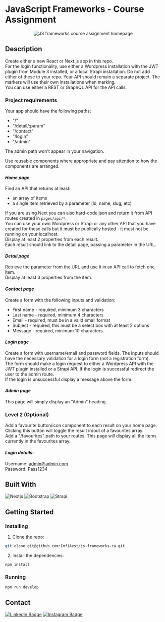 # JavaScript Frameworks - Course Assignment
<p align="center">
  <img src="https://user-images.githubusercontent.com/71286689/171617605-a725eecb-766a-440d-b634-afc60a90e7e5.png" alt="JS frameworks course assignment homepage" />
</p>

## Description
Create either a new React or Next.js app in this repo.<br/>
For the login functionality, use either a Wordpress installation with the JWT plugin from Module 3 installed, or a local Strapi installation. Do not add either of these to your repo. Your API should remain a separate project. The markers will use their own installations when marking.<br/>
You can use either a REST or GraphQL API for the API calls.

### Project requirements
Your app should have the following paths:
- "/"
- "/detail/:param"
- "/contact"
- "/login"
- "/admin"

The admin path won't appear in your navigation.

Use reusable components where appropriate and pay attention to how the components are arranged.

#### ***Home page***
Find an API that returns at least:
- an array of items
- a single item retrieved by a parameter (id, name, slug, etc)

If you are using Next you can also hard-code json and return it from API routes created in `pages/api/*`.<br/>
You can use your own Wordpress or Strapi or any other API that you have created for these calls but it must be publically hosted - it must not be running on your localhost.<br/>
Display at least 2 properties from each result.<br/>
Each result should link to the detail page, passing a parameter in the URL.

#### ***Detail page***
Retrieve the parameter from the URL and use it in an API call to fetch one item. <br/>
Display at least 3 properties from the item.

#### ***Contact page***
Create a form with the following inputs and validation:
- First name - required, minimum 3 characters
- Last name - required, minimum 4 characters
- Email - required, must be in a valid email format
- Subject - required, this must be a select box with at least 2 options
- Message - required, minimum 10 characters.

#### ***Login page***
Create a form with username/email and password fields. The inputs should have the necessary validation for a login form (not a registration form).<br/>
The form should make a login request to either a Wordpress API with the JWT plugin installed or a Strapi API. If the login is successful redirect the user to the admin route.<br/>
If the login is unsuccessful display a message above the form.

#### ***Admin page***
This page will simply display an "Admin" heading.

### Level 2 (Optional)
Add a favourite button/icon component to each result on your home page. Clicking this button will toggle the result in/out of a favourites array.<br/>
Add a "/favourites" path to your routes. This page will display all the items currently in the favourites array.

#### ***Login details:***
Username: admin@admin.com<br/>
Password: Pass1234

## Built With
![Nextjs](https://img.shields.io/badge/-NEXT.js-white?style=for-the-badge&logo=Next.js&logoColor=black)
![Bootstrap](https://img.shields.io/badge/-Bootstrap-white?style=for-the-badge&logo=bootstrap)
![Strapi](https://img.shields.io/badge/-Strapi-white?style=for-the-badge&logo=Strapi&logoColor=4e26e0)

## Getting Started

### Installing

1. Clone the repo:

```bash
git clone git@github.com:InfiAest/js-frameworks-ca.git
```

2. Install the dependencies:

```
npm install
```

### Running

```
npm run develop
```

## Contact

[![Linkedin Badge](https://img.shields.io/badge/-CharlotteLucas-white?style=for-the-badge&logo=Linkedin&logoColor=0077b5&link=https://www.linkedin.com/in/charlotte-lucas-31544b32/)](https://www.linkedin.com/in/charlotte-lucas-31544b32/)
[![Instagram Badge](https://img.shields.io/badge/-Infiaest-white?style=for-the-badge&logo=instagram&link=https://instagram.com/infiaest/)](https://instagram.com/infiaest)
